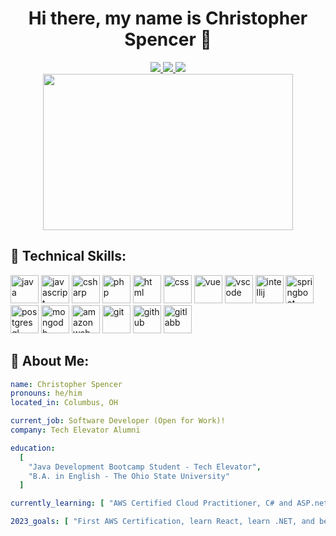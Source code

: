 <h1 align="center">Hi there, my name is Christopher Spencer 👋 </h1>

<div align="center">
  <a href="https://github.com/christopher-spencer">
    <img src="https://img.shields.io/badge/GitHub-100000?style=for-the-badge&logo=github&logoColor=white" />
  </a>
  <a href="https://www.linkedin.com/in/christopher-dale-spencer/">
    <img src="https://img.shields.io/badge/LinkedIn-0077B5?style=for-the-badge&logo=linkedin&logoColor=white" />
  </a>
  <a href="https://christopher-spencer.github.io/portfolio/">
    <img src="https://img.shields.io/badge/Portfolio-255E63?style=for-the-badge&logo=About.me&logoColor=white" />
  </a>
</div>

<div align="center">
  <img src="https://media.giphy.com/media/R03zWv5p1oNSQd91EP/giphy.gif" width="400" height="250"/>
</div>

## 🚀 Technical Skills:
<p align="left">
  <img src="https://cdn.jsdelivr.net/gh/devicons/devicon/icons/java/java-original.svg" alt="java" width="45" height="45"/>
  <img src="https://cdn.jsdelivr.net/gh/devicons/devicon/icons/javascript/javascript-original.svg" alt="javascript" width="45" height="45"/>
  <img src="https://cdn.jsdelivr.net/gh/devicons/devicon/icons/csharp/csharp-original.svg" alt="csharp" width="45" height="45"/>
  <img src="https://cdn.jsdelivr.net/gh/devicons/devicon/icons/php/php-original.svg" alt="php" width="45" height="45"/> 
  <img src="https://cdn.jsdelivr.net/gh/devicons/devicon/icons/html5/html5-original-wordmark.svg" alt="html" width="45" height="45"/>
  <img src="https://cdn.jsdelivr.net/gh/devicons/devicon/icons/css3/css3-original-wordmark.svg" alt="css" width="45" height="45"/>
  <img src="https://cdn.jsdelivr.net/gh/devicons/devicon/icons/vuejs/vuejs-plain-wordmark.svg" alt="vue" width="45" height="45"/>
  <img src="https://cdn.jsdelivr.net/gh/devicons/devicon/icons/vscode/vscode-original.svg" alt="vscode" width="45" height="45"/> 
  <img src="https://cdn.jsdelivr.net/gh/devicons/devicon/icons/intellij/intellij-original.svg" alt="intellij" width="45" height="45"/>
  <img src="https://cdn.jsdelivr.net/gh/devicons/devicon/icons/spring/spring-original-wordmark.svg" alt="springboot" width="45" height="45"/>          
  <img src="https://cdn.jsdelivr.net/gh/devicons/devicon/icons/postgresql/postgresql-original-wordmark.svg" alt="postgresql" width="45" height="45"/>
  <img src="https://cdn.jsdelivr.net/gh/devicons/devicon/icons/mongodb/mongodb-plain-wordmark.svg" alt="mongodb" width="45" height="45"/>
  <img src="https://cdn.jsdelivr.net/gh/devicons/devicon/icons/amazonwebservices/amazonwebservices-original.svg" alt="amazon web services fundamentals" width="45" height="45"/>     
  <img src="https://cdn.jsdelivr.net/gh/devicons/devicon/icons/git/git-original-wordmark.svg" alt="git" width="45" height="45"/>
  <img src="https://cdn.jsdelivr.net/gh/devicons/devicon/icons/github/github-original.svg" alt="github" width="45" height="45"/>
  <img src="https://cdn.jsdelivr.net/gh/devicons/devicon/icons/gitlab/gitlab-original-wordmark.svg" alt="gitlabb" width="45" height="45"/>          
</p>

## 🚀 About Me: 
```yaml
name: Christopher Spencer
pronouns: he/him
located_in: Columbus, OH

current_job: Software Developer (Open for Work)! 
company: Tech Elevator Alumni

education:
  [
    "Java Development Bootcamp Student - Tech Elevator",
    "B.A. in English - The Ohio State University"
  ]

currently_learning: [ "AWS Certified Cloud Practitioner, C# and ASP.net" ]

2023_goals: [ "First AWS Certification, learn React, learn .NET, and begin a Full-Stack .NET/React project" ]
```
